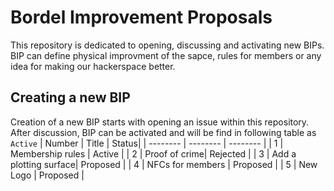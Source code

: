 # Bordel Improvement Proposals

This repository is dedicated to opening, discussing and activating new BIPs. BIP can define physical improvment of the sapce, rules for members or any idea for making our hackerspace better. 

## Creating a new BIP

Creation of a new BIP starts with opening an issue within this repository. After discussion, BIP can be activated and will be find in following table as ``` Active ```
| Number | Title | Status|
| -------- | -------- | -------- |
| 1 | Membership rules | Active    |
| 2 | Proof of crime| Rejected  |
| 3 | Add a plotting surface| Proposed   |
| 4 | NFCs for members | Proposed   |
| 5 | New Logo |  Proposed   |

